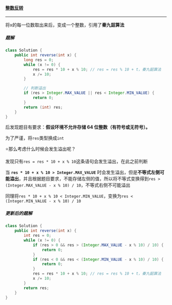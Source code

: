 #### <a href="https://leetcode.cn/problems/reverse-integer/">整数反转</a>

--------------------

将x的每一位数取出来后，变成一个整数，引用了**秦九韶算法**

##### 题解

```java
class Solution {
    public int reverse(int x) {
        long res = 0;
        while (x != 0) {
            res = res * 10 + x % 10; // res = res % 10 + t，秦九韶算法
            x /= 10;
        }

        // 判断溢出
        if (res > Integer.MAX_VALUE || res < Integer.MIN_VALUE) {
            return 0;
        }
        return (int) res;
    }
}
```

后发现题目有要求：**假设环境不允许存储 64 位整数（有符号或无符号）。**

为了严谨，将`res`类型换成`int`

:star:那么考虑什么时候会发生溢出呢？

发现只有`res = res * 10 + x % 10`这条语句会发生溢出，在此之前判断

当 **`res * 10 + x % 10 > Integer.MAX_VALUE`** 时会发生溢出，但是**不等式左侧可能溢出**，并且根据题目要求，不能存储左侧的值，所以将不等式变换得到`res > (Integer.MAX_VALUE - x % 10) / 10`，不等式右侧不可能溢出

同理将`res * 10 + x % 10 < Integer.MIN_VALUE`，变换为`res < (Integer.MIN_VALUE - x % 10) / 10`

##### 更新后的题解

```java
class Solution {
    public int reverse(int x) {
        int res = 0;
        while (x != 0) {
            if (res > 0 && res > (Integer.MAX_VALUE - x % 10) / 10) {
                return 0;
            }
            if (res < 0 && res < (Integer.MIN_VALUE - x % 10) / 10) {
                return 0;
            }
            res = res * 10 + x % 10; // res = res % 10 + t，秦九韶算法
            x /= 10;
        }
        return res;
    }
}
```

